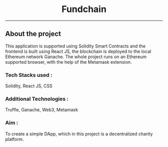<h1 align='center'> Fundchain </h1>

----

## About the project


This application is supported using Solidity Smart Contracts and the frontend is built using React JS, the blockchain is deployed to the local Ethereum network Ganache. The whole project runs on an Ethereum supported browser, with the help of the Metamask extension.

### Tech Stacks used :

Solidity, React JS, CSS

### Additional Technologies :

Truffle, Ganache, Web3, Metamask



### Aim :

To create a simple DApp, which in this project is a decentralized charity platform.
